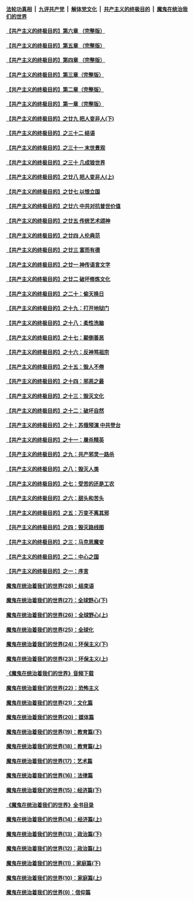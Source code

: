 ####  [法轮功真相](../../../../basic/blob/master/README.md?t=04220501) &nbsp;|&nbsp; [九评共产党](../../../../9ping.md/blob/master/README.md?t=04220501) &nbsp;|&nbsp; [解体党文化](../../../../jtdwh.md/blob/master/README.md?t=04220501)  &nbsp;|&nbsp; [共产主义的终极目的](../../../../gczydzjmd.md/blob/master/README.md?t=04220501) &nbsp;|&nbsp; [魔鬼在统治我们的世界](../../../../mgztzwmdsj.md/blob/master/README.md?t=04220501) 

#### [【共产主义的终极目的】第六章 （完整版）](../pages/nsc422/n11428913.md?t=04220501) 

#### [【共产主义的终极目的】第五章 （完整版）](../pages/nsc422/n11428912.md?t=04220501) 

#### [【共产主义的终极目的】第四章 （完整版）](../pages/nsc422/n11428907.md?t=04220501) 

#### [【共产主义的终极目的】第三章（完整版）](../pages/nsc422/n11428848.md?t=04220501) 

#### [【共产主义的终极目的】第二章（完整版）](../pages/nsc422/n11428831.md?t=04220501) 

#### [【共产主义的终极目的】第一章（完整版）](../pages/nsc422/n11417651.md?t=04220501) 

#### [【共产主义的终极目的】之廿九 把人变非人(下)](../pages/nsc422/n11344140.md?t=04220501) 

#### [【共产主义的终极目的】之三十二 结语](../pages/nsc422/n11360535.md?t=04220501) 

#### [【共产主义的终极目的】之三十一 末世景观](../pages/nsc422/n11351129.md?t=04220501) 

#### [【共产主义的终极目的】之三十 几成狼世界](../pages/nsc422/n11348280.md?t=04220501) 

#### [【共产主义的终极目的】之廿八 把人变非人(上)](../pages/nsc422/n11340492.md?t=04220501) 

#### [【共产主义的终极目的】之廿七 以恨立国](../pages/nsc422/n11336944.md?t=04220501) 

#### [【共产主义的终极目的】之廿六 中共对抗普世价值](../pages/nsc422/n11324785.md?t=04220501) 

#### [【共产主义的终极目的】之廿五 传统艺术颂神](../pages/nsc422/n11296396.md?t=04220501) 

#### [【共产主义的终极目的】之廿四 人伦典范](../pages/nsc422/n11296397.md?t=04220501) 

#### [【共产主义的终极目的】之廿三 富而有德](../pages/nsc422/n11283598.md?t=04220501) 

#### [【共产主义的终极目的】之廿一 神传语言文字](../pages/nsc422/n11263265.md?t=04220501) 

#### [【共产主义的终极目的】之廿二 破坏修炼文化](../pages/nsc422/n11245728.md?t=04220501) 

#### [【共产主义的终极目的】之二十：偷天换日](../pages/nsc422/n11238846.md?t=04220501) 

#### [【共产主义的终极目的】之十九：打开地狱门](../pages/nsc422/n11206376.md?t=04220501) 

#### [【共产主义的终极目的】之十八：柔性洗脑](../pages/nsc422/n11199994.md?t=04220501) 

#### [【共产主义的终极目的】之十七：颠倒善恶](../pages/nsc422/n11179782.md?t=04220501) 

#### [【共产主义的终极目的】之十六：反神骂祖宗](../pages/nsc422/n11166798.md?t=04220501) 

#### [【共产主义的终极目的】之十五：毁人不倦](../pages/nsc422/n11166792.md?t=04220501) 

#### [【共产主义的终极目的】之十四：邪恶之最](../pages/nsc422/n11150249.md?t=04220501) 

#### [【共产主义的终极目的】之十三：毁灭文化](../pages/nsc422/n11135227.md?t=04220501) 

#### [【共产主义的终极目的】之十二：破坏自然](../pages/nsc422/n11135214.md?t=04220501) 

#### [【共产主义的终极目的】之十：苏俄预演 中共登台](../pages/nsc422/n11118424.md?t=04220501) 

#### [【共产主义的终极目的】之十一：屠杀精英](../pages/nsc422/n11118442.md?t=04220501) 

#### [【共产主义的终极目的】之九：共产邪灵一路杀](../pages/nsc422/n11114139.md?t=04220501) 

#### [【共产主义的终极目的】之八：毁灭人类](../pages/nsc422/n11108503.md?t=04220501) 

#### [【共产主义的终极目的】之七：受苦的还是工农](../pages/nsc422/n11101809.md?t=04220501) 

#### [【共产主义的终极目的】之六：甜头和苦头](../pages/nsc422/n11096971.md?t=04220501) 

#### [【共产主义的终极目的】之五：万变不离其邪](../pages/nsc422/n11091285.md?t=04220501) 

#### [【共产主义的终极目的】之四：毁灭路线图](../pages/nsc422/n11086284.md?t=04220501) 

#### [【共产主义的终极目的】之三：马克思魔变](../pages/nsc422/n11061941.md?t=04220501) 

#### [【共产主义的终极目的】之二：中心之国](../pages/nsc422/n11047728.md?t=04220501) 

#### [【共产主义的终极目的】之一：序言](../pages/nsc422/n11086077.md?t=04220501) 

#### [魔鬼在统治着我们的世界(28)：结束语](../pages/nsc422/n10936246.md?t=04220501) 

#### [魔鬼在统治着我们的世界(27)：全球野心(下)](../pages/nsc422/n10928319.md?t=04220501) 

#### [魔鬼在统治着我们的世界(26)：全球野心(上)](../pages/nsc422/n10900318.md?t=04220501) 

#### [魔鬼在统治着我们的世界(25)：全球化](../pages/nsc422/n10788205.md?t=04220501) 

#### [魔鬼在统治着我们的世界(24)：环保主义(下)](../pages/nsc422/n10695307.md?t=04220501) 

#### [魔鬼在统治着我们的世界(23)：环保主义(上)](../pages/nsc422/n10688613.md?t=04220501) 

#### [《魔鬼在统治着我们的世界》音频下载](../pages/nsc422/n10635553.md?t=04220501) 

#### [魔鬼在统治着我们的世界(22)：恐怖主义](../pages/nsc422/n10614727.md?t=04220501) 

#### [魔鬼在统治着我们的世界(21)：文化篇](../pages/nsc422/n10597706.md?t=04220501) 

#### [魔鬼在统治着我们的世界(20)：媒体篇](../pages/nsc422/n10586579.md?t=04220501) 

#### [魔鬼在统治着我们的世界(19)：教育篇(下)](../pages/nsc422/n10564808.md?t=04220501) 

#### [魔鬼在统治着我们的世界(18)：教育篇(上)](../pages/nsc422/n10526970.md?t=04220501) 

#### [魔鬼在统治着我们的世界(17)：艺术篇](../pages/nsc422/n10499093.md?t=04220501) 

#### [魔鬼在统治着我们的世界(16)：法律篇](../pages/nsc422/n10485969.md?t=04220501) 

#### [魔鬼在统治着我们的世界(15)：经济篇(下)](../pages/nsc422/n10469975.md?t=04220501) 

#### [《魔鬼在统治着我们的世界》全书目录](../pages/nsc422/n10464261.md?t=04220501) 

#### [魔鬼在统治着我们的世界(14)：经济篇(上)](../pages/nsc422/n10457370.md?t=04220501) 

#### [魔鬼在统治着我们的世界(13)：政治篇(下)](../pages/nsc422/n10448270.md?t=04220501) 

#### [魔鬼在统治着我们的世界(12)：政治篇(上)](../pages/nsc422/n10444576.md?t=04220501) 

#### [魔鬼在统治着我们的世界(11)：家庭篇(下)](../pages/nsc422/n10440961.md?t=04220501) 

#### [魔鬼在统治着我们的世界(10)：家庭篇(上)](../pages/nsc422/n10435448.md?t=04220501) 

#### [魔鬼在统治着我们的世界(9)：信仰篇](../pages/nsc422/n10432159.md?t=04220501) 

